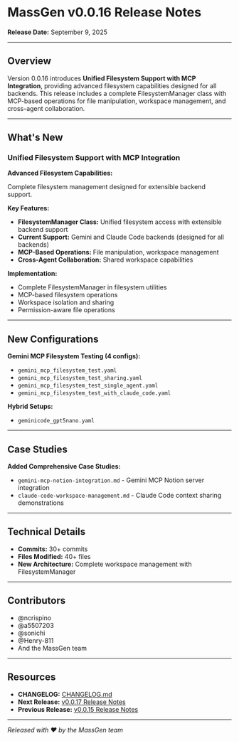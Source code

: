 # MassGen v0.0.16 Release Notes

**Release Date:** September 9, 2025

---

## Overview

Version 0.0.16 introduces **Unified Filesystem Support with MCP Integration**, providing advanced filesystem capabilities designed for all backends. This release includes a complete FilesystemManager class with MCP-based operations for file manipulation, workspace management, and cross-agent collaboration.

---

## What's New

### Unified Filesystem Support with MCP Integration

**Advanced Filesystem Capabilities:**

Complete filesystem management designed for extensible backend support.

**Key Features:**
- **FilesystemManager Class:** Unified filesystem access with extensible backend support
- **Current Support:** Gemini and Claude Code backends (designed for all backends)
- **MCP-Based Operations:** File manipulation, workspace management
- **Cross-Agent Collaboration:** Shared workspace capabilities

**Implementation:**
- Complete FilesystemManager in filesystem utilities
- MCP-based filesystem operations
- Workspace isolation and sharing
- Permission-aware file operations

---

## New Configurations

**Gemini MCP Filesystem Testing (4 configs):**
- `gemini_mcp_filesystem_test.yaml`
- `gemini_mcp_filesystem_test_sharing.yaml`
- `gemini_mcp_filesystem_test_single_agent.yaml`
- `gemini_mcp_filesystem_test_with_claude_code.yaml`

**Hybrid Setups:**
- `geminicode_gpt5nano.yaml`

---

## Case Studies

**Added Comprehensive Case Studies:**
- `gemini-mcp-notion-integration.md` - Gemini MCP Notion server integration
- `claude-code-workspace-management.md` - Claude Code context sharing demonstrations

---

## Technical Details

- **Commits:** 30+ commits
- **Files Modified:** 40+ files
- **New Architecture:** Complete workspace management with FilesystemManager

---

## Contributors

- @ncrispino
- @a5507203
- @sonichi
- @Henry-811
- And the MassGen team

---

## Resources

- **CHANGELOG:** [CHANGELOG.md](../../../CHANGELOG.md#0016---2025-09-08)
- **Next Release:** [v0.0.17 Release Notes](../v0.0.17/release-notes.md)
- **Previous Release:** [v0.0.15 Release Notes](../v0.0.15/release-notes.md)

---

*Released with ❤️ by the MassGen team*
